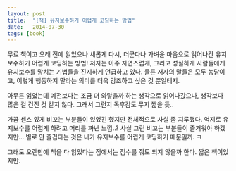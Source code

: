 ```yaml
---
layout: post
title:  "[책] 유지보수하기 어렵게 코딩하는 방법"
date:   2014-07-30
tags: [book]
---
```


무료 책이고 오래 전에 읽었으나 새롭게 다시, 더군다나 가벼운 마음으로 읽어나간 유지보수하기 어렵게 코딩하는 방법! 저자는 아주 자연스럽게, 그리고 성실하게 사람들에게 유지보수를 망치는 기법들을 진지하게 언급하고 있다. 물론 저자의 말들은 모두 농담이고, 이렇게 행동하지 말라는 의미를 더욱 강조하고 싶은 것 뿐일테지. 

  아무튼 읽었는데 예전보다는 조금 더 와닿을까 하는 생각으로 읽어나갔으나, 생각보다 많은 걸 건진 것 같지 않다. 그래서 그런지 독후감도 무지 짧을 듯.. 

  가끔 센스 있게 비꼬는 부분들이 있었긴 했지만 전체적으로 사실 좀 지루했다. 억지로 유지보수를 어렵게 하려고 머리를 짜낸 느낌..?  사실 그런 비꼬는 부분들이 즐거워야 하겠지만... 별로 안 즐겁다는 것은 내가 유지보수를 어렵게 코딩하기 때문일까. ㅋ 

  그래도 오랜만에 책을 다 읽었다는 점에서는 점수를 줘도 되지 않을까 한다. 짧은 책이었지만.